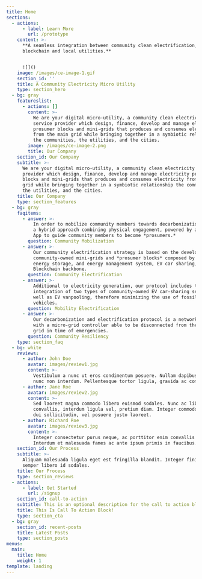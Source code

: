 ```yaml
---
title: Home
sections:
  - actions:
      - label: Learn More
        url: /prototype
    content: >-
      **A seamless integration between community clean electrification, AI, IoT,
      blockchain and local utilities.**


      ![]()
    image: /images/ce-image-1.gif
    section_id: ''
    title: A Community Electricity Micro Utility
    type: section_hero
  - bg: gray
    featureslist:
      - actions: []
        content: >-
          We are your digital micro-utility, a community clean electricity
          service provider which design, finance, develop and manage electricity
          prosumer blocks and mini-grids that produces and consumes electricity
          from the main grid while bringing together in a symbiotic relationship
          the communities, the utilities, and the cities.
        image: /images/ce-image-2.png
        title: Our Company
    section_id: Our Company
    subtitle: >-
      We are your digital micro-utility, a community clean electricity service
      provider which design, finance, develop and manage electricity prosumer
      blocks and mini-grids that produces and consumes electricity from the main
      grid while bringing together in a symbiotic relationship the communities,
      the utilities, and the cities.
    title: Our Company
    type: section_features
  - bg: gray
    faqitems:
      - answer: >-
          In order to mobilize community members towards decarbonization, we use
          a hybrid approach combining physical engagement, powered by a digital
          App to guide community members to become *prosumers.*
        question: Community Mobilization
      - answer: >-
          Our community electrification strategy is based on the development of
          community-owned mini-grids and *prosumer blocks* composed by solar PV,
          energy storage, and energy management system, EV car sharing, and a
          Blockchain backbone.
        question: Community Electrification
      - answer: >-
          Additional to electricity generation, our protocol includes the
          integration of two types of community-owned EV car-sharing services as
          well as EV vanpooling, therefore minimizing the use of fossil fuel
          vehicles.
        question: Mobility Electrification
      - answer: >-
          Our decarbonization and electrification protocol is a network designed
          with a micro-grid controller able to be disconnected from the main
          grid in time of emergencies.
        question: Community Resiliency
    type: section_faq
  - bg: white
    reviews:
      - author: John Doe
        avatar: images/review1.jpg
        content: >-
          Vestibulum a nunc ut eros condimentum posuere. Nullam dapibus quis
          nunc non interdum. Pellentesque tortor ligula, gravida ac commodo eu.
      - author: Jane Roe
        avatar: images/review2.jpg
        content: >-
          Sed laoreet magna commodo libero euismod sodales. Nunc ac libero
          convallis, interdum ligula vel, pretium diam. Integer commodo sem at
          dui sollicitudin, vel posuere justo laoreet.
      - author: Richard Roe
        avatar: images/review3.jpg
        content: >-
          Integer consectetur purus neque, ac porttitor enim convallis vitae.
          Interdum et malesuada fames ac ante ipsum primis in faucibus.
    section_id: Our Process
    subtitle: >-
      Aliquam malesuada ligula eget est fringilla blandit. Integer finibus
      semper libero id sodales. 
    title: Our Process
    type: section_reviews
  - actions:
      - label: Get Started
        url: /signup
    section_id: call-to-action
    subtitle: This is an optional description for the call to action block.
    title: This Is Call To Action Block!
    type: section_cta
  - bg: gray
    section_id: recent-posts
    title: Latest Posts
    type: section_posts
menus:
  main:
    title: Home
    weight: 1
template: landing
---
```



